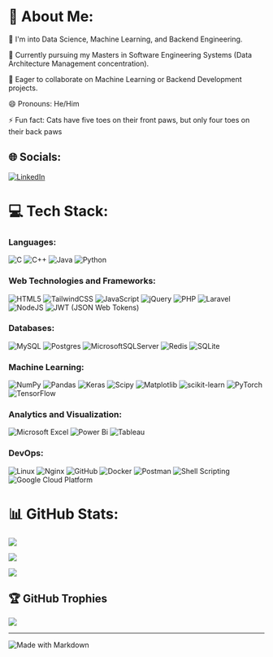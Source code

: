 
# 💫 About Me:

👀 I'm into Data Science, Machine Learning, and Backend Engineering. <br>

🌱 Currently pursuing my Masters in Software Engineering Systems (Data Architecture Management concentration). <br>

💞️ Eager to collaborate on Machine Learning or Backend Development projects. <br>

😄 Pronouns: He/Him <br>

⚡ Fun fact: Cats have five toes on their front paws, but only four toes on their back paws

  
  

## 🌐 Socials:

[![LinkedIn](https://img.shields.io/badge/LinkedIn-%230077B5.svg?logo=linkedin&logoColor=white)](https://www.linkedin.com/in/sandeep-k-kumar/)

  

# 💻 Tech Stack:
### Languages: 
![C](https://img.shields.io/badge/c-%2300599C.svg?style=flat&logo=c&logoColor=white) ![C++](https://img.shields.io/badge/c++-%2300599C.svg?style=flat&logo=c%2B%2B&logoColor=white) ![Java](https://img.shields.io/badge/java-%2300599C.svg?style=flat&logo=c%2B%2B&logoColor=white) ![Python](https://img.shields.io/badge/python-%2300599C.svg?style=flat&logo=c%2B%2B&logoColor=white)

  

### Web Technologies and Frameworks:

![HTML5](https://img.shields.io/badge/html5-%23E34F26.svg?style=flat&logo=html5&logoColor=white) ![TailwindCSS](https://img.shields.io/badge/tailwindcss-%2338B2AC.svg?style=flat&logo=tailwind-css&logoColor=white) ![JavaScript](https://img.shields.io/badge/javascript-%23323330.svg?style=flat&logo=javascript&logoColor=%23F7DF1E) ![jQuery](https://img.shields.io/badge/jquery-%230769AD.svg?style=flat&logo=jquery&logoColor=white) ![PHP](https://img.shields.io/badge/php-%2300599C.svg?style=flat&logo=c%2B%2B&logoColor=white) ![Laravel](https://img.shields.io/badge/laravel-%23FF2D20.svg?style=flat&logo=laravel&logoColor=white) ![NodeJS](https://img.shields.io/badge/node.js-6DA55F?style=flat&logo=node.js&logoColor=white) ![JWT (JSON Web Tokens)](https://img.shields.io/badge/JWT-black?style=flat&logo=JSON%20web%20tokens)

### Databases:

![MySQL](https://img.shields.io/badge/mysql-%2300000f.svg?style=flat&logo=mysql&logoColor=white) ![Postgres](https://img.shields.io/badge/postgres-%23316192.svg?style=flat&logo=postgresql&logoColor=white) ![MicrosoftSQLServer](https://img.shields.io/badge/Microsoft%20SQL%20Server-CC2927?style=flat&logo=microsoft%20sql%20server&logoColor=white) ![Redis](https://img.shields.io/badge/redis-%23DD0031.svg?style=flat&logo=redis&logoColor=white) ![SQLite](https://img.shields.io/badge/sqlite-%2307405e.svg?style=flat&logo=sqlite&logoColor=white)

### Machine Learning:

![NumPy](https://img.shields.io/badge/numpy-%23013243.svg?style=flat&logo=numpy&logoColor=white) ![Pandas](https://img.shields.io/badge/pandas-%23150458.svg?style=flat&logo=pandas&logoColor=white) ![Keras](https://img.shields.io/badge/Keras-%23D00000.svg?style=flat&logo=Keras&logoColor=white) ![Scipy](https://img.shields.io/badge/SciPy-%230C55A5.svg?style=flat&logo=scipy&logoColor=%white) ![Matplotlib](https://img.shields.io/badge/Matplotlib-%23ffffff.svg?style=flat&logo=Matplotlib&logoColor=black) ![scikit-learn](https://img.shields.io/badge/scikit--learn-%23F7931E.svg?style=flat&logo=scikit-learn&logoColor=white) ![PyTorch](https://img.shields.io/badge/PyTorch-%23EE4C2C.svg?style=flat&logo=PyTorch&logoColor=white) ![TensorFlow](https://img.shields.io/badge/TensorFlow-%23FF6F00.svg?style=flat&logo=TensorFlow&logoColor=white)

### Analytics and Visualization:

![Microsoft Excel](https://img.shields.io/badge/Microsoft_Excel-217346?style=flat&logo=microsoft-excel&logoColor=white) ![Power Bi](https://img.shields.io/badge/power_bi-F2C811?style=flat&logo=powerbi&logoColor=black) ![Tableau](https://img.shields.io/badge/Tableau-E97627?style=flat&logo=Tableau&logoColor=white)

 ### DevOps:

![Linux](https://img.shields.io/badge/Linux-FCC624?style=flat&logo=linux&logoColor=black) ![Nginx](https://img.shields.io/badge/nginx-%23009639.svg?style=flat&logo=nginx&logoColor=white) ![GitHub](https://img.shields.io/badge/GitHub-100000?style=flat&logo=github&logoColor=white) ![Docker](https://img.shields.io/badge/docker-%230db7ed.svg?style=flat&logo=docker&logoColor=white) ![Postman](https://img.shields.io/badge/Postman-FF6C37?style=flat&logo=postman&logoColor=white) ![Shell Scripting](https://img.shields.io/badge/shell_script-%23121011.svg?style=flat&logo=gnu-bash&logoColor=white) ![Google Cloud Platform](https://img.shields.io/badge/GoogleCloud-%234285F4.svg?style=flat&logo=google-cloud&logoColor=white)

# 📊 GitHub Stats:

![](https://github-readme-stats.vercel.app/api?username=kumarsandeep567&theme=default&hide_border=false&include_all_commits=true&count_private=true)<br/>

![](https://github-readme-streak-stats.herokuapp.com/?user=kumarsandeep567&theme=default&hide_border=false)<br/>

![](https://github-readme-stats.vercel.app/api/top-langs/?username=kumarsandeep567&theme=default&hide_border=false&include_all_commits=false&count_private=true&layout=compact)

## 🏆 GitHub Trophies

![](https://github-profile-trophy.vercel.app/?username=kumarsandeep567&theme=chalk&no-frame=false&no-bg=true&margin-w=4)

---
![Made with Markdown](https://img.shields.io/badge/Made%20with%20❤️%20in-Markdown-1f425f.svg)
